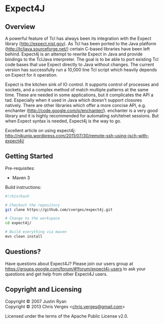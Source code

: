# Expect4J

## Overview

A powerful feature of Tcl has always been its integration with the
Expect library (http://expect.nist.gov). As Tcl has been ported to the
Java platform (http://tcljava.sourceforge.net/) certain C-based
libraries have been left behind. Expect4j is an attempt to rewrite
Expect in Java and provide bindings to the TclJava interpreter. The goal
is to be able to port existing Tcl code bases that use Expect directly
to Java without changes. The current version has successfully run a
10,000 line Tcl script which heavily depends on Expect for it operation.

Expect is the kitchen sink of IO control. It supports control of
processes and sockets, and a complex method of match multiple patterns
at the same time. These are needed in some applications, but it
complicates the API a tad. Especially when it used in Java which doesn't
support closures natively. There are other libraries which offer a more
concise API, e.g. enchanter (http://code.google.com/p/enchanter/).
enchanter is a very good library and it is highly recommended for
automating ssh/telnet sessions. But when Expect syntax is needed,
Expect4j is the way to go.

Excellent article on using expect4j:
http://nikunjp.wordpress.com/2011/07/30/remote-ssh-using-jsch-with-expect4j/

## Getting Started

Pre-requisites:

  * Maven 3

Build instructions:

```bash
#!/bin/bash

# Checkout the repository
git clone https://github.com/cverges/expect4j.git

# Change to the workspace
cd expect4j/

# Build everything via maven
mvn clean install
```

## Questions?

Have questions about Expect4J?  Please join our users group at
https://groups.google.com/forum/#!forum/expect4j-users to ask your
questions and get help from other Expect4J users.

## Copyright and Licensing

Copyright &copy; 2007 Justin Ryan  
Copyright &copy; 2013 Chris Verges &lt;chris.verges@gmail.com&gt;

Licensed under the terms of the Apache Public License v2.0.
